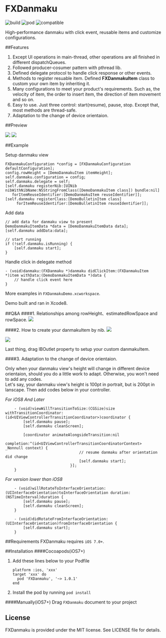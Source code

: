 # FXDanmaku
![build](https://img.shields.io/badge/build-passing-green.svg)
![pod](https://img.shields.io/badge/Cocoapods-v1.0.1-blue.svg)
![compatible](https://img.shields.io/badge/compatible-Objective--C%2FSwift-yellow.svg)

High-performance danmaku with click event, reusable items and customize configurations.

##Features

1. Except UI operations in main-thread, other operations are all finished in different dispatchQueues.
2. Followed producer-cosumer pattern with pthread lib.
3. Defined delegate protocol to handle click response or other events.
4. Methods to register resuable item. Defined **FXDanmakuItem** class to custom your own item by inheriting it.
5. Many configurations to meet your product's requirements. Such as, the velocity of item, the order to insert item, the direction of item movement and so on.
6. Easy to use. Just three control: start(resume), pause, stop. Except that, most methods are thread-safe.
7. Adaptation to the change of device orientaion.

##Preview

![](http://wx4.sinaimg.cn/large/9161297cgy1fd0v5dm59gg209o0h77wj.gif) 
![](http://wx2.sinaimg.cn/large/9161297cgy1fcylkvn3arg20hy0a1x6p.gif)

##Example

Setup danmaku view

```
FXDanmakuConfiguration *config = [FXDanmakuConfiguration defaultConfiguration];
config.rowHeight = [DemoDanmakuItem itemHeight];
self.danmaku.configuration = config;
self.danmaku.delegate = self;
[self.danmaku registerNib:[UINib nibWithNibName:NSStringFromClass([DemoDanmakuItem class]) bundle:nil]
   forItemReuseIdentifier:[DemoDanmakuItem reuseIdentifier]];
[self.danmaku registerClass:[DemoBulletinItem class] 
     forItemReuseIdentifier:[DemoBulletinItem reuseIdentifier]];
```
Add data

```
// add data for danmaku view to present
DemoDanmakuItemData *data = [DemoDanmakuItemData data];
[self.danmaku addData:data];

// start running
if (!self.danmaku.isRunning) {
	[self.danmaku start];
}
```
Handle click in delegate method

```
- (void)danmaku:(FXDanmaku *)danmaku didClickItem:(FXDanmakuItem *)item withData:(DemoDanmakuItemData *)data {
	// handle click event here
}
```
More examples in `FXDanmakuDemo.xcworkspace`. 

Demo built and ran in Xcode8.

##Q&A
####1. Relationships among rowHeight、estimatedRowSpace and rowSpace.
![](http://wx3.sinaimg.cn/mw690/9161297cgy1fcyktlu5gnj20k80b475g.jpg)

####2. How to create your danmakuItem by nib.
![](http://wx1.sinaimg.cn/large/9161297cgy1fd35qtq40mj20d104zmxq.jpg)

![](http://wx3.sinaimg.cn/large/9161297cgy1fd35qu2f5hj20bl08lt9l.jpg)

Last thing, drag IBOutlet property to setup your custom danmakuItem.

####3. Adaptation to the change of device orientaion.

Only when your danmaku view's height will change in different device orientaion, should you do a little work to adapt. Otherwise, you won't need to add any codes.	
Let's say, your danmaku view's height is 100pt in portrait, but is 200pt in lanscape. Then add codes below in your controller.
	
*For iOS8 And Later*

		- (void)viewWillTransitionToSize:(CGSize)size withTransitionCoordinator:(id<UIViewControllerTransitionCoordinator>)coordinator {
    		[self.danmaku pause];
    		[self.danmaku cleanScreen];
    
    		[coordinator animateAlongsideTransition:nil
					                     completion:^(id<UIViewControllerTransitionCoordinatorContext>  _Nonnull context) {
                                     // resume danmaku after orientation did change
                                     [self.danmaku start];
                                 }];
		}
		
*For version lower than iOS8*

		- (void)willRotateToInterfaceOrientation:(UIInterfaceOrientation)toInterfaceOrientation duration:(NSTimeInterval)duration {
    		[self.danmaku pause];
    		[self.danmaku cleanScreen];
		}
		
		- (void)didRotateFromInterfaceOrientation:(UIInterfaceOrientation)fromInterfaceOrientation {
    		[self.danmaku start];
		}
	

##Requirements
FXDanmaku requires `iOS 7.0+`.

##Installation
####Cocoapods(iOS7+)

1. Add these lines below to your Podfile 
	
	```
	platform :ios, 'xxx'
	target 'xxx' do
	  pod 'FXDanmaku', '~> 1.0.1'
	end
	```
2. Install the pod by running `pod install`

####Manually(iOS7+)
Drag `FXDanmaku` document to your project

## License
FXDanmaku is provided under the MIT license. See LICENSE file for details.


